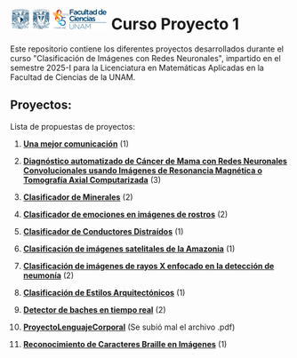 # ![Logo Facultad de Ciencias](logoFC85.png) Curso Proyecto 1

Este repositorio contiene los diferentes proyectos desarrollados durante el curso "Clasificación de Imágenes con Redes Neuronales", impartido en el semestre 2025-I para la Licenciatura en Matemáticas Aplicadas en la Facultad de Ciencias de la UNAM.

## Proyectos:

Lista de propuestas de proyectos:

1. [**Una mejor comunicación**](/una-mejor-comunicacion/README.md) (1)

1. [**Diagnóstico automatizado de Cáncer de Mama con Redes Neuronales Convolucionales usando Imágenes de Resonancia Magnética o Tomografía Axial Computarizada**](Deteccion-Cancer-Mama/README.md) (3)

1. [**Clasificador de Minerales**](Clasificador-de-Minerales/README.md) (2)

1. [**Clasificador de emociones en imágenes de rostros**](Clasificador-de-emociones-en-imágenes-de-rostros/README.md) (2)

1. [**Clasificador de Conductores Distraídos**](Clasificador-de-Conductores-Distraídos/README.md) (1)

6. [**Clasificación de imágenes satelitales de la Amazonia**](Clasificación-de-imágenes-satelitales-por-tipo-de-terreno/README.md) (1)

1. [**Clasificación de imágenes de rayos X enfocado en la detección de neumonía**](Clasificación-de-imágenes-de-rayos-X-enfocado-en-la-detección-de-neumonía/README.md) (2)

1. [**Clasificación de Estilos Arquitectónicos**](Clasificación-de-Estilos-Arquitectónicos/README.md) (1)

1. [**Detector de baches en tiempo real**](BacheTracker/README.md) (2)

1. [**ProyectoLenguajeCorporal**](ProyectoLenguajeCorporal/README.md) (Se subió mal el archivo .pdf)

1. [**Reconocimiento de Caracteres Braille en Imágenes**](Reconocimiento-de-caracteres-braile-CNN/README.md) (1)
